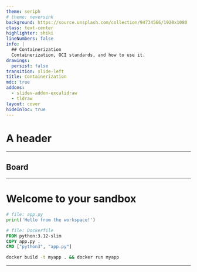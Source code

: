 ```yaml
---
theme: seriph
# theme: neversink
background: https://source.unsplash.com/collection/94734566/1920x1080
class: text-center
highlighter: shiki
lineNumbers: false
info: |
  ## Containerization
  Containerization, OCI standards, and how to use it.
drawings:
  persist: false
transition: slide-left
title: Containerization
mdc: true
addons:
  - slidev-addon-excalidraw
  - tldraw
layout: cover
hideInToc: true
---
```



# A header

---

## Board

<tldraw class="inset-0 w-full h-full" doc="tldraw/doc-VB7EcrPHwsr6tgD6WPsJg.json"></tldraw>

---

# Welcome to your sandbox

<div class="grid grid-cols-2 gap-4">

<div>

```python {monaco-run} {autorun:false}
# file: app.py
print('Hello from the workspace!')
```

</div>


<div>

```dockerfile {monaco-run} {autorun:false}
# file: Dockerfile
FROM python:3.12-slim
COPY app.py .
CMD ["python3", "app.py"]
```
</div>
</div>

```bash {monaco-run} {autorun:false}
docker build -t myapp . && docker run myapp
```


<!-- ```bash {monaco-run} {autorun:false, height: 'auto'} -->
<!-- docker run hello-world -->
<!-- docker run hello-world -->
<!-- ``` -->
---

<RunButton cmd="docker run hello-world" />

<!-- src: pages/000-progressive-narrative.md -->

<!-- # Containerization

TLDR; Containers, Images, and being productive. -->

<!-- --- -->
<!-- hideInToc: true -->
<!-- --- -->
<!---->
<!-- # Table of Contents -->
<!---->
<!-- <Toc maxDepth="2" columns="2" /> -->
<!---->
<!-- --- -->
<!-- layout: full -->
<!-- routeAlias: terminal -->
<!-- hideInToc: true -->
<!-- transition: fade -->
<!-- --- -->
<!---->
<!-- <TerminalPanel /> -->
<!-- <TerminalToggle /> -->
<!---->
<!---->
<!-- --- -->
<!-- src: pages/01-intro.md -->
<!-- --- -->
<!---->
<!-- --- -->
<!-- src: pages/02-oci.md -->
<!-- --- -->
<!---->
<!-- --- -->
<!-- src: pages/03-img-containers.md -->
<!-- --- -->
<!---->
<!-- --- -->
<!-- src: pages/03-1-building.md -->
<!-- --- -->
<!---->
<!-- --- -->
<!-- src: pages/04-flags-mounts.md -->
<!-- --- -->
<!---->
<!-- --- -->
<!-- src: pages/05-mgmt-eco.md -->
<!-- --- -->
<!---->
<!-- --- -->
<!-- src: pages/06-end-to-end.md -->
<!-- --- -->
<!---->
<!-- --- -->
<!-- src: pages/07-advanced.md -->
<!-- --- -->
<!---->
<!-- --- -->
<!-- layout: center -->
<!-- class: text-center -->
<!-- --- -->
<!---->
<!-- # References -->
<!---->
<!-- [Documentation](https://docs.docker.com/) · [GitHub](https://github.com/docker) · [Docker Hub](https://hub.docker.com/) -->
<!---->
<!-- <div class="pt-12"> -->
<!--   <span class="px-2 py-1"> -->
<!--     Made with Slidev -->
<!--   </span> -->
<!-- </div> -->
